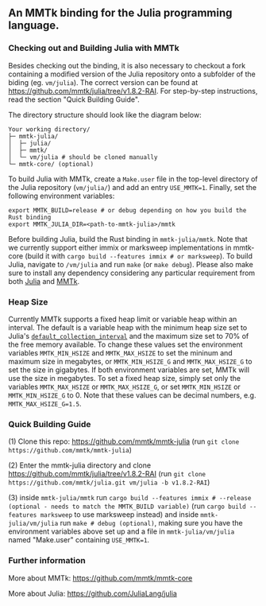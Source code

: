 ## An MMTk binding for the Julia programming language.

### Checking out and Building Julia with MMTk

Besides checking out the binding, it is also necessary to checkout a fork containing a modified version of the Julia repository onto a subfolder of the biding (eg. `vm/julia`). The correct version can be found at https://github.com/mmtk/julia/tree/v1.8.2-RAI. For step-by-step instructions, read the section "Quick Building Guide". 

The directory structure should look like the diagram below:

```
Your working directory/
├─ mmtk-julia/
│  ├─ julia/
│  ├─ mmtk/
│  └─ vm/julia # should be cloned manually
└─ mmtk-core/ (optional)
```

To build Julia with MMTk, create a `Make.user` file in the top-level directory of the Julia repository (`vm/julia/`) and add an entry `USE_MMTK=1`. Finally, set the following environment variables:

```
export MMTK_BUILD=release # or debug depending on how you build the Rust binding
export MMTK_JULIA_DIR=<path-to-mmtk-julia>/mmtk
```

Before building Julia, build the Rust binding in `mmtk-julia/mmtk`. Note that we currently support either immix or marksweep implementations in mmtk-core (build it with `cargo build --features immix # or marksweep`). To build Julia, navigate to `/vm/julia` and run `make` (or `make debug`). Please also make sure to install any dependency considering any particular requirement from both [Julia](https://github.com/JuliaLang/julia/blob/master/doc/src/devdocs/build/build.md#required-build-tools-and-external-libraries) and [MMTk](https://github.com/mmtk/mmtk-core#requirements). 

### Heap Size

Currently MMTk supports a fixed heap limit or variable heap within an interval. The default is a variable heap with the minimum heap size set to Julia's [`default_collection_interval`](https://github.com/mmtk/julia/blob/847cddeb7b9ddb5d6b66bec4c19d3a711748a45b/src/gc.c#L651) and the maximum size set to 70% of the free memory available. To change these values set the environment variables `MMTK_MIN_HSIZE` and `MMTK_MAX_HSIZE` to set the mininum and maximum size in megabytes, or `MMTK_MIN_HSIZE_G` and `MMTK_MAX_HSIZE_G` to set the size in gigabytes. If both environment variables are set, MMTk will use the size in megabytes. To set a fixed heap size, simply set only the variables `MMTK_MAX_HSIZE` or `MMTK_MAX_HSIZE_G`, or set `MMTK_MIN_HSIZE` or `MMTK_MIN_HSIZE_G` to 0. Note that these values can be decimal numbers, e.g. `MMTK_MAX_HSIZE_G=1.5`.
 
### Quick Building Guide

(1) Clone this repo: https://github.com/mmtk/mmtk-julia 
  (run `git clone https://github.com/mmtk/mmtk-julia`)

(2) Enter the mmtk-julia directory and clone https://github.com/mmtk/julia/tree/v1.8.2-RAI 
  (run `git clone https://github.com/mmtk/julia.git vm/julia -b v1.8.2-RAI`)

(3) inside `mmtk-julia/mmtk` run `cargo build --features immix # --release (optional - needs to match the MMTK_BUILD variable)` (run `cargo build --features marksweep` to use marksweep instead) and
inside `mmtk-julia/vm/julia` run `make # debug (optional)`, making sure you have the environment variables above set up and a file in `mmtk-julia/vm/julia` named "Make.user" containing `USE_MMTK=1`.

### Further information

More about MMTk: https://github.com/mmtk/mmtk-core

More about Julia: https://github.com/JuliaLang/julia
